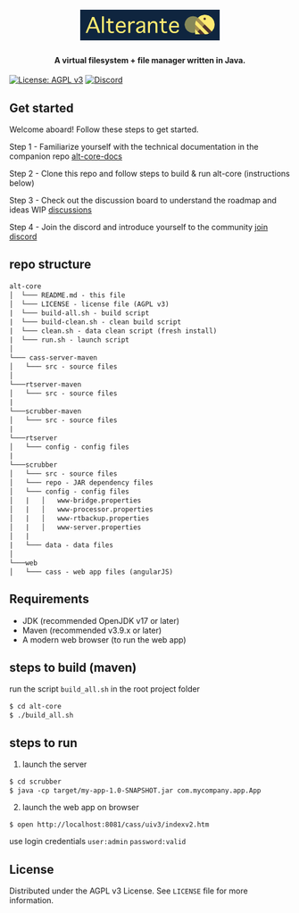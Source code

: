 <h1 align="center">
  <br>
  <img src="https://github.com/sync-different/.github/blob/main/alt-logo.png" alt="Alterante Core" width="250">
</h1>
<h4 align="center">A virtual filesystem + file manager written in Java.
</h4>

[![License: AGPL v3](https://img.shields.io/badge/License-AGPL_v3-blue.svg)](https://www.gnu.org/licenses/agpl-3.0)
[![Discord](https://img.shields.io/discord/1153355258236502046)](https://discord.com/invite/Gjw9sqYuUY)

## Get started

Welcome aboard! Follow these steps to get started.

Step 1 - Familiarize yourself with the technical documentation in the companion repo <a href="https://github.com/sync-different/alt-core-docs">alt-core-docs</a>

Step 2 - Clone this repo and follow steps to build & run alt-core (instructions below)

Step 3 - Check out the discussion board to understand the roadmap and ideas WIP <a href="https://github.com/orgs/sync-different/discussions">discussions</a>

Step 4 - Join the discord and introduce yourself to the community <a href="https://discord.com/invite/Gjw9sqYuUY">join discord</a>

## repo structure

```
alt-core
│  └─── README.md - this file
│  └─── LICENSE - license file (AGPL v3)
|  └─── build-all.sh - build script
|  └─── build-clean.sh - clean build script
|  └─── clean.sh - data clean script (fresh install)
|  └─── run.sh - launch script
│
└─── cass-server-maven
│   └─── src - source files
│
└───rtserver-maven
│   └─── src - source files
|
└───scrubber-maven
│   └─── src - source files
|
└───rtserver
│   └─── config - config files  
|
└───scrubber 
│   └─── src - source files
│   └─── repo - JAR dependency files
│   └─── config - config files
│   |   │   www-bridge.properties
│   |   │   www-processor.properties
│   |   │   www-rtbackup.properties
│   |   │   www-server.properties
│   |
|   └─── data - data files
│   
└───web
│   └─── cass - web app files (angularJS)

```
## Requirements
- JDK (recommended OpenJDK v17 or later)
- Maven (recommended v3.9.x or later)
- A modern web browser (to run the web app)

## steps to build (maven)
run the script ``build_all.sh`` in the root project folder
```
$ cd alt-core
$ ./build_all.sh
```

## steps to run

1. launch the server
```
$ cd scrubber
$ java -cp target/my-app-1.0-SNAPSHOT.jar com.mycompany.app.App
```

2. launch the web app on browser
```
$ open http://localhost:8081/cass/uiv3/indexv2.htm
```
use login credentials ``user:admin`` ``password:valid``

## License
Distributed under the AGPL v3 License. See ``LICENSE`` file for more information.
